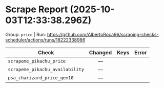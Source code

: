 # Scrape Report (2025-10-03T12:33:38.296Z)

Group: `price`  |  Run: https://github.com/AlbertoRoca96/scraping-checks-scheduler/actions/runs/18222338986

| Check | Changed | Keys | Error |
|---|:---:|:--|:--|
| `scrapeme_pikachu_price` | — |  |  |
| `scrapeme_pikachu_availability` | — |  |  |
| `psa_charizard_price_gem10` | — |  |  |
